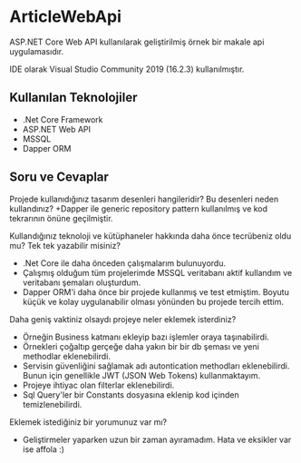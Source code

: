 # ArticleWebApi

ASP.NET Core Web API kullanılarak geliştirilmiş örnek bir makale api uygulamasıdır.

IDE olarak Visual Studio Community 2019 (16.2.3) kullanılmıştır.

## Kullanılan Teknolojiler

- .Net Core Framework
- ASP.NET Web API
- MSSQL
- Dapper ORM

## Soru ve Cevaplar

Projede kullanıdığınız tasarım desenleri hangileridir? Bu desenleri neden kullandınız?
  +Dapper ile generic repository pattern kullanılmış ve kod tekrarının önüne geçilmiştir.

Kullandığınız teknoloji ve kütüphaneler hakkında daha önce tecrübeniz oldu mu? Tek tek
yazabilir misiniz?
+ .Net Core ile daha önceden çalışmalarım bulunuyordu.
+ Çalışmış olduğum tüm projelerimde MSSQL veritabanı aktif kullandım ve veritabanı şemaları oluşturdum.
+ Dapper ORM'i daha önce bir projede kullanmış ve test etmiştim. Boyutu küçük ve kolay uygulanabilir olması yönünden bu projede tercih ettim.

Daha geniş vaktiniz olsaydı projeye neler eklemek isterdiniz?
+ Örneğin Business katmanı ekleyip bazı işlemler oraya taşınabilirdi.
+ Örnekleri çoğaltıp gerçeğe daha yakın bir bir db şeması ve yeni methodlar eklenebilirdi.
+ Servisin güvenliğini sağlamak adı autontication methodları eklenebilirdi. Bunun için genellikle JWT (JSON Web Tokens) kullanmaktayım.
+ Projeye ihtiyac olan filterlar eklenebilirdi.
+ Sql Query'ler bir Constants dosyasına eklenip kod içinden temizlenebilirdi.

Eklemek istediğiniz bir yorumunuz var mı?
+ Geliştirmeler yaparken uzun bir zaman ayıramadım. Hata ve eksikler var ise affola :)
